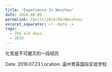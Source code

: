 ```yaml
---
title: 'Experience In Wenzhou'
date: 2024-08-09
permalink: /posts/2024/08/Wenzhou/
excerpt_separator: <!--more-->
tags:
  - The old days
  - 2019
---
```


化竞是不可磨灭的一段经历 <!--more-->

Date: 2019.07.23
Location: 温州育英国际实验学校


